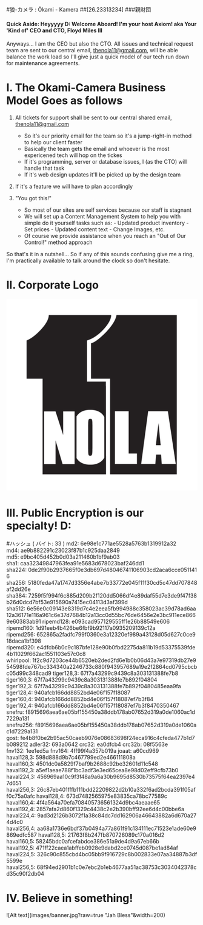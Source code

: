 #狼-カメラ : Ōkami - Kamera
##[26.23313234]
###親財団

#### Quick Aside: Heyyyyy D: Welcome Aboard! I'm your host Axiom! aka Your 'Kind of' CEO and CTO, Floyd Miles III
Anyways... I am the CEO but also the CTO. All issues and technical request team are sent to our central email, thenola11@gmail.com, will be able balance the work load so I'll give just a quick model of our tech run down for maintenance agreements. 

# I. The Okami-Camera Business Model Goes as follows
1. All tickets for support shall be sent to our central shared email, thenola11@gmail.com
     - So it's our priority email for the team so it's a jump-right-in method to help our client faster
     - Basically the team gets the email and whoever is the most expericened tech will hop on the tickes
     - If it's programming, server or database issues, I (as the CTO) will handle that task
     - If it's web design updates it'll be picked up by the design team
2. If it's a feature we will have to plan accordingly 

3. "You got this!"
    - So most of our sites are self services because our staff is stagnant
    - We will set up a Content Management System to help you with simple do it yourself tasks such as:
          - Updated product inventory
          - Set prices
          - Updated content text
          - Change Images, etc.
     - Of course we provide assistance when you reach an "Out of Our Control!" method approach

So that's it in a nutshell... So if any of this sounds confusing give me a ring, I'm practically available to talk around the clock so don't hesitate.


# II. Corporate Logo
![Alt text](images/logo.png?raw=true "Corporate Logo")

# III. Public Encryption is our specialty! D:
#ハッシュ ( バイト: 33 )
md2: 6e98e1c771ae5528a5763b1319912a32
md4: ae9b882291c23023f87b1c925daa2849
md5: e9bc405d452b0d03a211460b1bf9ab03
sha1: caa32349847963fea91e5683d678023baf246dd1
sha224: 0de2f90b2937665f0e3db697d48046741106903cd2aca6cce0511416
sha256: 5180feda47a1747d3356e4abe7b33772e045f11f30cd5c47dd707848af2dd26e
sha384: 7259f5f994f6c885d209b2f120dd5066df4e89daf55d7e3de9f47f38b26d0dcd7bf53e915690a7415ec04113d3af399d
sha512: 6e56e0c09143e8319d7c4e2eea5fb994988c358023ac39d78ad6aa12a36171e116a961c6e37d7684b12a13cc0d55bc76de6456e2e3bc911ece8669e60383ab91
ripemd128: e093cad957129555ff1e26b88549e606
ripemd160: 1d91eeb4b426be6fbf9b92117a0935209139c12a
ripemd256: 652865a2fadfc799f0360e3a12320ef989a43128d05d627c0ce918daca1bf398
ripemd320: e4dfcb6b0c9c187bfe128e90b0fbd2275da811b19d53375539fde4b11029f662ac1551103e57c0c8
whirlpool: 1f2c9d7203ce44b6520eb2ded2fd6e1b0b06d43a7e97319db27e954598fde767bc334340a2246733c880f943957689a19e2f2864cd0795cbcbc05d99c348cad9
tiger128,3: 67f7a43299c9439c8a303131388fe7b8
tiger160,3: 67f7a43299c9439c8a303131388fe7b892f04804
tiger192,3: 67f7a43299c9439c8a303131388fe7b892f0480485eaa9fa
tiger128,4: 940afcb166dd8852bd4e06f157f18087
tiger160,4: 940afcb166dd8852bd4e06f157f18087ef7b3f84
tiger192,4: 940afcb166dd8852bd4e06f157f18087ef7b3f8470350467
snefru: f8915696aea6ae05bf155450a38ddb178ab07652d319a0de1060ac1d7229a131
snefru256: f8915696aea6ae05bf155450a38ddb178ab07652d319a0de1060ac1d7229a131
gost: fe4b8f0be2b95ac50caeb9076e08683698f24eca916c4cfeda477b1d7b089212
adler32: 693a0642
crc32: ea0dfcb4
crc32b: 08f5563e
fnv132: 1ee1ed5a
fnv164: 4ff99f4a357b019a
joaat: a60cd969
haval128,3: 598d888d9b7c467799ed2e466111808a
haval160,3: 4501dc0a5829f7baf9b2688c92be32601d11c548
haval192,3: a5ef1aeae788f1bc3adf3e3ed65cea8e98d02eff9cfb73b0
haval224,3: 456969aa10c9f3f48a9a6a30b9695d8530b73575f64ea2397e47d651
haval256,3: 26c87eb401fffb111bdd22209822d2b10a332f6ad2bcda391f05aff0c75a0afc
haval128,4: 673d7482565975e83835ca78bc77589c
haval160,4: 4f4a564a70efa708405736561324d9bc4aeaae65
haval192,4: 2857afa2d860f1329c4438c2e2b390bff92ee6d4c00bbe6a
haval224,4: 9ad3d2126b3072f1a38c84dc7dd162906a46643882a6d670a274d4c0
haval256,4: aa68a1736e6bdf37b0494a77a861f91c134111ec71523e1ade60e9869edfc587
haval128,5: 21763f8b247fb870726089c170a016d2
haval160,5: 58245bdc0afcefabdce386e51a9de4d9a67eb66b
haval192,5: 471ff22caea1abffeb0928e9dabd2ce0745d087be1ad84af
haval224,5: 326c90c855cbd4bc05bb9f916729c8b002833e07aa34887b3df5599e
haval256,5: 68f94ed2901b1c0e7ebc2b1eb4677aa51ac38753c3034042378cd35c90f2db04

# IV. Believe in something!
![Alt text](images/banner.jpg?raw=true "Jah Bless"&width=200)
